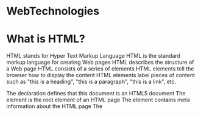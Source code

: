 # WebTechnologies

# What is HTML?

HTML stands for Hyper Text Markup Language HTML is the standard markup language for creating Web pages HTML describes the structure of a Web page HTML consists of a series of elements HTML elements tell the browser how to display the content HTML elements label pieces of content such as "this is a heading", "this is a paragraph", "this is a link", etc.

The declaration defines that this document is an HTML5 document The element is the root element of an HTML page The element contains meta information about the HTML page The <title> element specifies a title for the HTML page (which is shown in the browser's title bar or in the page's tab) The element defines the document's body, and is a container for all the visible contents, such as headings, paragraphs, images, hyperlinks, tables, lists, etc. 

 
